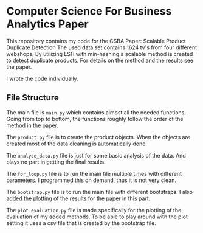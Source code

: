 # Computer Science For Business Analytics Paper

This repository contains my code for the CSBA Paper: Scalable Product Duplicate Detection
The used data set contains 1624 tv's from four different webshops. 
By utilizing LSH with min-hashing a scalable method is created to detect duplicate products.
For details on the method and the results see the paper.

I wrote the code individually.

## File Structure
The main file is `main.py` which contains almost all the needed functions.
Going from top to bottom, the functions roughly follow the order of the method in the paper.

The `product.py` file is to create the product objects. 
When the objects are created most of the data cleaning is automatically done.

The `analyse_data.py` file is just for some basic analysis of the data. And plays no part in getting the final results.

The `for_loop.py` file is to run the main file multiple times with different parameters. 
I programmed this on demand, thus it is not very clean.

The `bootstrap.py` file is to run the main file with different bootstraps. 
I also added the plotting of the results for the paper in this part.

The `plot evaluation.py` file is made specifically for the plotting of the evaluation of my added methods. 
To be able to play around with the plot setting it uses a csv file that is created by the bootstrap file. 

